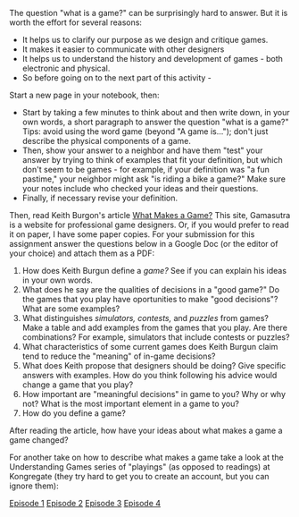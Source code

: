 The question "what is a game?" can be surprisingly hard to answer. But it is worth the effort for several reasons:

* It helps us to clarify our purpose as we design and critique games.
* It makes it easier to communicate with other designers
* It helps us to understand the history and development of games - both electronic and physical.
* So before going on to the next part of this activity -

Start a new page in your notebook, then:

* Start by taking a few minutes to think about and then write down, in your own words, a short paragraph to answer the question "what is a game?" Tips: avoid using the word game (beyond "A game is…"); don't just describe the physical components of a game.
* Then, show your answer to a neighbor and have them "test" your answer by trying to think of examples that fit your definition, but which don't seem to be games - for example, if your definition was "a fun pastime," your neighbor might ask "is riding a bike a game?"
Make sure your notes include who checked your ideas and their questions.
* Finally, if necessary revise your definition.

Then, read Keith Burgon's article [What Makes a Game?](https://www.gamasutra.com/view/feature/167418/what_makes_a_game.php) This site, Gamasutra is a website for professional game designers. Or, if you would prefer to read it on paper,  I have some paper copies. For your submission for this assignment answer the questions below in a Google Doc (or the editor of your choice) and attach them as a PDF:

1. How does Keith Burgun define a *game?* See if you can explain his ideas in your own words.
1. What does he say are the qualities of decisions in a "good game?" Do the games that you play have oportunities to make "good decisions"? What are some examples?
1. What distinguishes *simulators, contests,* and *puzzles* from games? Make a table and add examples from the games that you play. Are there combinations? For example, simulators that include contests or puzzles?
1. What characteristics of some current games does Keith Burgun claim tend to reduce the "meaning" of in-game decisions?
1. What does Keith propose that designers should be doing? Give specific answers with examples. How do you think following his advice would change a game that you play?
1. How important are "meaningful decisions" in game to you? Why or why not? What is the most important element in a game to you?
1. How do you define a game?

After reading the article, how have your ideas about what makes a game a game changed?

For another take on how to describe what makes a game take a look at the Understanding Games series of "playings" (as opposed to readings) at Kongregate (they try hard to get you to create an account, but you can ignore them):

[Episode 1](http://www.kongregate.com/games/pixelate/understanding-games-episode-1)
[Episode 2](http://www.kongregate.com/games/pixelate/understanding-games-episode-2)
[Episode 3](http://www.kongregate.com/games/pixelate/understanding-games-episode-3)
[Episode 4](http://www.kongregate.com/games/pixelate/understanding-games-episode-4)
